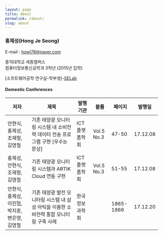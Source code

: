 ```yaml
---
layout: page
title: About
permalink: /about/
slug: about
---
```

### 홍제성(Hong Je Seong)
E-mail : <howl78@naver.com>

홍익대학교 세종캠퍼스  
컴퓨터정보통신공학과 3학년 (2015년 입학)

[소프트웨어공학 연구실-학부생]-[SELab](http://selab.hongik.ac.kr/)

#### Domestic Conferences

저자|제목|발행기관|볼륨|페이지|발행일
---|---|---|---|---|---|
안현식, 홍제성, 조재형, 김영철|기존 태양광 모니터링 시스템 내 소비전력 데이터 전송 프로그램 구현  [우수논문상]|ICT플랫폼학회|Vol.5 No.3|47-50|17.12.08
홍제성, 안현식, 조재형, 김영철|기존 태양광 모니터링 시스템과 ARTIK Cloud 연동 구현|ICT플랫폼학회|Vol.5 No.3|51-55|17.12.08	
안현식, 홍제성, 이진협, 박지훈, 변은영, 김영철|기존 태양광 발전 모니터링 시스템 내 삼성 아틱을 이용한 소비전력 통합 모니터링 구축 사례|한국정보과학회||1865-1866|17.12.20




